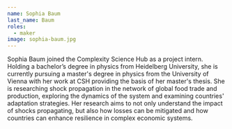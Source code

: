 ```yaml
---
name: Sophia Baum
last_name: Baum
roles:
  - maker
image: sophia-baum.jpg
---
```

Sophia Baum joined the Complexity Science Hub as a project intern. Holding a bachelor’s degree in physics from Heidelberg University, she is currently pursuing a master's degree in physics from the University of Vienna with her work at CSH providing the basis of her master's thesis. She is researching shock propagation in the network of global food trade and production, exploring the dynamics of the system and examining countries' adaptation strategies. Her research aims to not only understand the impact of shocks propagating, but also how losses can be mitigated and how countries can enhance resilience in complex economic systems.